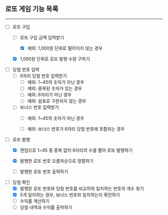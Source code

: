 ## 로또 게임 기능 목록

---

- [ ]  로또 구입
    - [ ]  로또 구입 금액 입력받기
        - [x]  예외: 1,000원 단위로 떨어지지 않는 경우
    - [x]  1,000원 단위로 로또 발행 수량 구하기
   

- [ ]  당첨 번호 입력
    - [ ]  6자리 당첨 번호 입력받기
        - [ ]  예외: 1~45의 숫자가 아닌 경우
        - [ ]  예외: 중복된 숫자가 있는 경우
        - [ ]  예외: 6자리가 아닌 경우
        - [ ]  예외: 쉼표로 구분되지 않는 경우
    - [ ]  보너스 번호 입력받기
        - [ ]  예외: 1~45의 숫자가 아닌 경우
        - [ ]  예외: 보너스 번호가 6자리 당첨 번호에 포함되는 경우 
   

- [ ]  로또 발행
    - [x]  랜덤으로 1~45 중 중복 없이 6자리의 수를 뽑아 로또 발행하기
    - [x]  발행한 로또 번호 오름차순으로 정렬하기
    - [ ]  발행한 로또 번호 출력하기
   

- [ ]  당첨 확인
    - [x]  발행된 로또 번호와 당첨 번호를 비교하여 일치하는 번호의 개수 찾기
    - [x]  5개 일치하는 경우, 보너스 번호와 일치하는지 확인하기
    - [ ]  수익률 계산하기
    - [ ]  당첨 내역과 수익률 출력하기